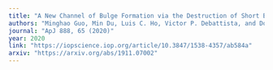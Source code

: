 ```yaml
---
title: "A New Channel of Bulge Formation via the Destruction of Short Bars"
authors: "Minghao Guo, Min Du, Luis C. Ho, Victor P. Debattista, and Dongyao Zhao"
journal: "ApJ 888, 65 (2020)"
year: 2020
link: "https://iopscience.iop.org/article/10.3847/1538-4357/ab584a"
arxiv: "https://arxiv.org/abs/1911.07002"
---
```


<!-- Optional: abstract or additional info -->
